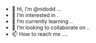 - 👋 Hi, I’m @nidodd ...
- 👀 I’m interested in .
- 🌱 I’m currently learning ..
- 💞️ I’m looking to collaborate on ..
- 📫 How to reach me ....

<!---
nidodd/nidodd is a ✨ special ✨ repository because its `README.md` (this file) appears on your GitHub profile.
You can click the Preview link to take a look at your changes.
--->
